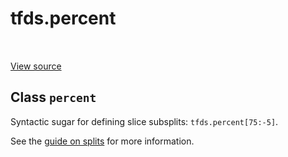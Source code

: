 <div itemscope itemtype="http://developers.google.com/ReferenceObject">
<meta itemprop="name" content="tfds.percent" />
<meta itemprop="path" content="Stable" />
</div>

# tfds.percent

<!-- Insert buttons and diff -->

<table class="tfo-notebook-buttons tfo-api" align="left">
</table>

<a target="_blank" href="https://github.com/tensorflow/datasets/tree/master/tensorflow_datasets/core/splits.py">View
source</a>

<!-- Equality marker -->

## Class `percent`

Syntactic sugar for defining slice subsplits: `tfds.percent[75:-5]`.

<!-- Placeholder for "Used in" -->

See the
[guide on splits](https://github.com/tensorflow/datasets/tree/master/docs/splits.md)
for more information.
